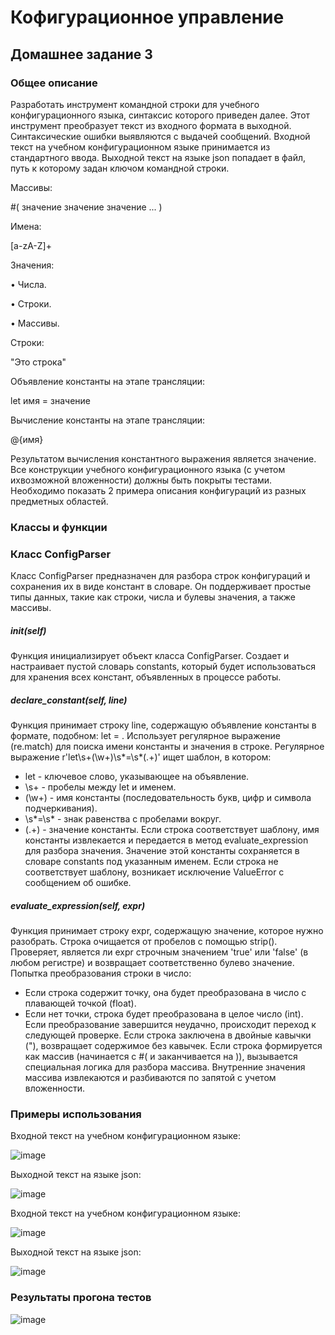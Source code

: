 # Кофигурационное управление

## Домашнее задание 3

### Общее описание

Разработать инструмент командной строки для учебного конфигурационного языка, синтаксис которого приведен далее. Этот инструмент преобразует текст из входного формата в выходной. Синтаксические ошибки выявляются с выдачей сообщений.
Входной текст на учебном конфигурационном языке принимается из стандартного ввода. Выходной текст на языке json попадает в файл, путь к которому задан ключом командной строки.

Массивы:

#( значение значение значение ... )

Имена:

[a-zA-Z]+

Значения:

• Числа.

• Строки.

• Массивы.

Строки:

"Это строка"

Объявление константы на этапе трансляции:

let имя = значение

Вычисление константы на этапе трансляции:

@{имя}

Результатом вычисления константного выражения является значение.
Все конструкции учебного конфигурационного языка (с учетом ихвозможной вложенности) должны быть покрыты тестами. Необходимо показать 2 примера описания конфигураций из разных предметных областей.

### Классы и функции

### Класс ConfigParser

Класс ConfigParser предназначен для разбора строк конфигураций и сохранения их в виде констант в словаре. Он поддерживает простые типы данных, такие как строки, числа и булевы значения, а также массивы.

##### __init__(self)

Функция инициализирует объект класса ConfigParser.
Создает и настраивает пустой словарь constants, который будет использоваться для хранения всех констант, объявленных в процессе работы.

##### declare_constant(self, line)

Функция принимает строку line, содержащую объявление константы в формате, подобном: let <name> = <value>.
Использует регулярное выражение (re.match) для поиска имени константы и значения в строке.
Регулярное выражение r'let\s+(\w+)\s*=\s*(.+)' ищет шаблон, в котором:
  - let - ключевое слово, указывающее на объявление.
  - \s+ - пробелы между let и именем.
  - (\w+) - имя константы (последовательность букв, цифр и символа подчеркивания).
  - \s*=\s* - знак равенства с пробелами вокруг.
  - (.+) - значение константы.
Если строка соответствует шаблону, имя константы извлекается и передается в метод evaluate_expression для разбора значения.
Значение этой константы сохраняется в словаре constants под указанным именем.
Если строка не соответствует шаблону, возникает исключение ValueError с сообщением об ошибке.

##### evaluate_expression(self, expr)

Функция принимает строку expr, содержащую значение, которое нужно разобрать.
Строка очищается от пробелов с помощью strip().
Проверяет, является ли expr строчным значением 'true' или 'false' (в любом регистре) и возвращает соответственно булево значение.
Попытка преобразования строки в число:
  - Если строка содержит точку, она будет преобразована в число с плавающей точкой (float).
  - Если нет точки, строка будет преобразована в целое число (int).
Если преобразование завершится неудачно, происходит переход к следующей проверке.
Если строка заключена в двойные кавычки ("), возвращает содержимое без кавычек.
Если строка формируется как массив (начинается с #( и заканчивается на )), вызывается специальная логика для разбора массива.
Внутренние значения массива извлекаются и разбиваются по запятой с учетом вложенности.

### Примеры использования

Входной текст на учебном конфигурационном языке:

![image](https://github.com/user-attachments/assets/1243d9ff-4b3d-4230-9bd8-8b6dfce24380)

Выходной текст на языке json:

![image](https://github.com/user-attachments/assets/10eb93ac-206d-4a9d-89ac-7b05bcbab292)

Входной текст на учебном конфигурационном языке:

![image](https://github.com/user-attachments/assets/fddd26d3-408e-4965-b654-72784e3b0362)

Выходной текст на языке json:

![image](https://github.com/user-attachments/assets/52bc8df8-99ae-403e-a8bc-8ff98ef20030)

### Результаты прогона тестов

![image](https://github.com/user-attachments/assets/6dfbe9d0-0dd3-4a11-8103-da778b951d91)


